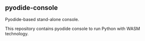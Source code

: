 ## pyodide-console

Pyodide-based stand-alone console.

This repository contains pyodide console to run Python with WASM technology.

